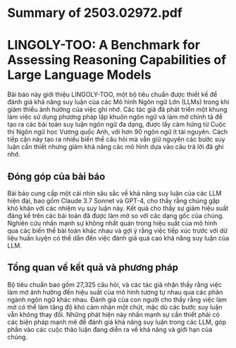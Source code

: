 # Summary of 2503.02972.pdf

# LINGOLY-TOO: A Benchmark for Assessing Reasoning Capabilities of Large Language Models

Bài báo này giới thiệu LINGOLY-TOO, một bộ tiêu chuẩn được thiết kế để đánh giá khả năng suy luận của các Mô hình Ngôn ngữ Lớn (LLMs) trong khi giảm thiểu ảnh hưởng của việc ghi nhớ. Các tác giả đã phát triển một khung làm việc sử dụng phương pháp lập khuôn ngôn ngữ và làm mờ chính tả để tạo ra các bài toán suy luận ngôn ngữ đa dạng, được lấy cảm hứng từ Cuộc thi Ngôn ngữ học Vương quốc Anh, với hơn 90 ngôn ngữ ít tài nguyên. Cách tiếp cận này tạo ra nhiều biến thể câu hỏi mà vẫn giữ nguyên các bước suy luận cần thiết nhưng giảm khả năng các mô hình dựa vào câu trả lời đã ghi nhớ.

## Đóng góp của bài báo

Bài báo cung cấp một cái nhìn sâu sắc về khả năng suy luận của các LLM hiện đại, bao gồm Claude 3.7 Sonnet và GPT-4, cho thấy rằng chúng gặp khó khăn với các nhiệm vụ suy luận này. Kết quả cho thấy sự giảm hiệu suất đáng kể trên các bài toán đã được làm mờ so với các dạng gốc của chúng. Nghiên cứu nhấn mạnh sự không nhất quán trong hiệu suất của mô hình qua các biến thể bài toán khác nhau và gợi ý rằng việc tiếp xúc trước với dữ liệu huấn luyện có thể dẫn đến việc đánh giá quá cao khả năng suy luận của LLM.

## Tổng quan về kết quả và phương pháp

Bộ tiêu chuẩn bao gồm 27,325 câu hỏi, và các tác giả nhận thấy rằng việc làm mờ ảnh hưởng đến hiệu suất của mô hình tương tự nhau qua các phân ngành ngôn ngữ khác nhau. Đánh giá của con người cho thấy rằng việc làm mờ có thể làm tăng độ khó cảm nhận một chút, mặc dù các bước suy luận vẫn không thay đổi. Những phát hiện này nhấn mạnh sự cần thiết phải có các biện pháp mạnh mẽ để đánh giá khả năng suy luận trong các LLM, góp phần vào các cuộc thảo luận đang diễn ra về khả năng và giới hạn của chúng.
